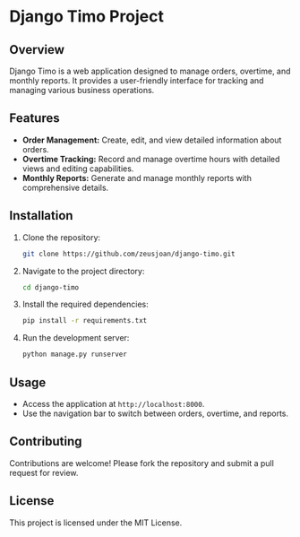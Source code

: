 # Django Timo Project

## Overview
Django Timo is a web application designed to manage orders, overtime, and monthly reports. It provides a user-friendly interface for tracking and managing various business operations.

## Features
- **Order Management:** Create, edit, and view detailed information about orders.
- **Overtime Tracking:** Record and manage overtime hours with detailed views and editing capabilities.
- **Monthly Reports:** Generate and manage monthly reports with comprehensive details.

## Installation
1. Clone the repository:
   ```bash
   git clone https://github.com/zeusjoan/django-timo.git
   ```
2. Navigate to the project directory:
   ```bash
   cd django-timo
   ```
3. Install the required dependencies:
   ```bash
   pip install -r requirements.txt
   ```
4. Run the development server:
   ```bash
   python manage.py runserver
   ```

## Usage
- Access the application at `http://localhost:8000`.
- Use the navigation bar to switch between orders, overtime, and reports.

## Contributing
Contributions are welcome! Please fork the repository and submit a pull request for review.

## License
This project is licensed under the MIT License.
